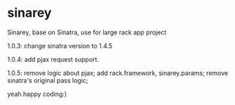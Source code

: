 # sinarey

Sinarey, base on Sinatra, use for large rack app project
 
1.0.3: change sinatra version to 1.4.5

1.0.4: add pjax request support. 

1.0.5: remove logic about pjax; 
       add rack.framework, sinarey.params;
       remove sinatra's original pass logic;


yeah.happy coding:)





